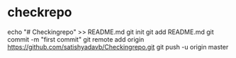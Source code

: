 # checkrepo
echo "# Checkingrepo" >> README.md
git init
git add README.md
git commit -m "first commit"
git remote add origin https://github.com/satishyadavb/Checkingrepo.git
git push -u origin master

